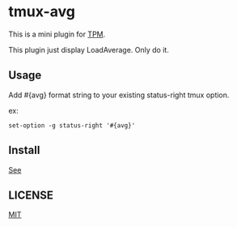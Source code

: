 tmux-avg
========

This is a mini plugin for [TPM](https://github.com/tmux-plugins/tpm).

This plugin just display LoadAverage. Only do it.

## Usage

Add #{avg} format string to your existing status-right tmux option.

ex:

```shell
set-option -g status-right '#{avg}'
```

## Install

[See](https://github.com/tmux-plugins/tpm#installation)

## LICENSE

[MIT](https://github.com/knakayama/tmux-avg/blob/master/LICENCE)

